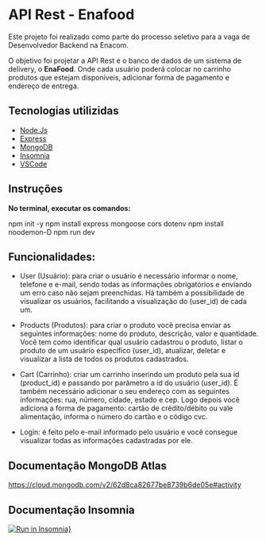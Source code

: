# API Rest - Enafood

Este projeto foi realizado como parte do processo seletivo para a vaga de Desenvolvedor Backend na Enacom.

O objetivo foi projetar a API Rest e o banco de dados de um sistema de delivery, o **EnaFood**. Onde cada usuário poderá colocar no carrinho produtos que estejam disponíveis, adicionar forma de pagamento e endereço de entrega.

## Tecnologias utilizidas

- [Node.Js](https://nodejs.org/en/)
- [Express](https://expressjs.com/pt-br/)
- [MongoDB](https://www.mongodb.com/atlas)
- [Insomnia](https://insomnia.rest)
- [VSCode](https://code.visualstudio.com/download)

## Instruções

**No terminal, executar os comandos:**

npm init -y
npm install express mongoose cors dotenv
npm install noodemon-D
npm run dev

## Funcionalidades:

- User (Usuário): para criar o usuário é necessário informar o nome, telefone e e-mail, sendo todas as informações obrigatórios e enviando um erro caso não sejam preenchidas. Há também a possibilidade de visualizar os usuários, facilitando a visualização do (user_id) de cada um.

- Products (Produtos): para criar o produto você precisa enviar as seguintes informações: nome do produto, descrição, valor e quantidade. Você tem como identificar qual usuário cadastrou o produto, listar o produto de um usuário específico (user_id), atualizar, deletar e visualizar a lista de todos os produtos cadastrados.

- Cart (Carrinho): criar um carrinho inserindo um produto pela sua id (product_id) e passando por parâmetro a id do usuário (user_id). É também necessário adicionar o seu endereço com as seguintes informações: rua, número, cidade, estado e cep. Logo depois você adiciona a forma de pagamento: cartão de crédito/débito ou vale alimentação, informa o número do cartão e o código cvc.

- Login: é feito pelo e-mail informado pelo usuário e você consegue visualizar todas as informações cadastradas por ele.

## Documentação MongoDB Atlas

https://cloud.mongodb.com/v2/62d8ca82677be8739b6de05e#activity


## Documentação Insomnia

[![Run in Insomnia}](https://insomnia.rest/images/run.svg)](https://insomnia.rest/run/?label=enafood&uri=https%3A%2F%2Fraw.githubusercontent.com%2FLudmilaASouza%2Fenafood%2Fmain%2Fsrc%2FInsomnia.json)






